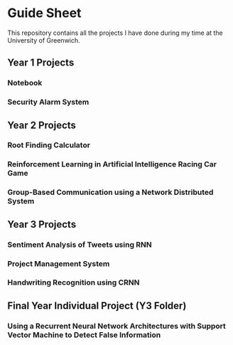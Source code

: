 # Guide Sheet

This repository contains all the projects I have done during my time at the University of Greenwich.

## Year 1 Projects

### Notebook

### Security Alarm System


## Year 2 Projects

### Root Finding Calculator

### Reinforcement Learning in Artificial Intelligence Racing Car Game

### Group-Based Communication using a Network Distributed System


## Year 3 Projects

### Sentiment Analysis of Tweets using RNN

### Project Management System

### Handwriting Recognition using CRNN


## Final Year Individual Project (Y3 Folder)
### Using a Recurrent Neural Network Architectures with Support Vector Machine to Detect False Information
